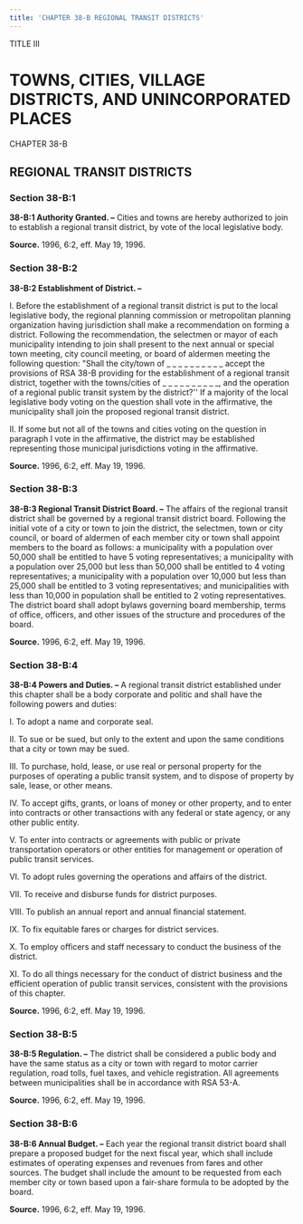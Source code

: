 ```yaml
---
title: 'CHAPTER 38-B REGIONAL TRANSIT DISTRICTS'
---
```


TITLE III
                                             
TOWNS, CITIES, VILLAGE DISTRICTS, AND UNINCORPORATED PLACES
===========================================================

CHAPTER 38-B
                                             
REGIONAL TRANSIT DISTRICTS
--------------------------

### Section 38-B:1

 **38-B:1 Authority Granted. –** Cities and towns are hereby
authorized to join to establish a regional transit district, by vote of
the local legislative body.

**Source.** 1996, 6:2, eff. May 19, 1996.

### Section 38-B:2

 **38-B:2 Establishment of District. –**
                                             
 I. Before the establishment of a regional transit district is put to
the local legislative body, the regional planning commission or
metropolitan planning organization having jurisdiction shall make a
recommendation on forming a district. Following the recommendation, the
selectmen or mayor of each municipality intending to join shall present
to the next annual or special town meeting, city council meeting, or
board of aldermen meeting the following question: "Shall the city/town
of 
                                             _
                                             _
                                             _
                                             _
                                             _
                                             _
                                             _
                                             _
                                             _
                                             _ accept the provisions of RSA 38-B providing for
the establishment of a regional transit district, together with the
towns/cities of 
                                             _
                                             _
                                             _
                                             _
                                             _
                                             _
                                             _
                                             _
                                             _
                                             _, and the operation of a regional
public transit system by the district?'' If a majority of the local
legislative body voting on the question shall vote in the affirmative,
the municipality shall join the proposed regional transit district.
                                             
 II. If some but not all of the towns and cities voting on the
question in paragraph I vote in the affirmative, the district may be
established representing those municipal jurisdictions voting in the
affirmative.

**Source.** 1996, 6:2, eff. May 19, 1996.

### Section 38-B:3

 **38-B:3 Regional Transit District Board. –** The affairs of the
regional transit district shall be governed by a regional transit
district board. Following the initial vote of a city or town to join the
district, the selectmen, town or city council, or board of aldermen of
each member city or town shall appoint members to the board as follows:
a municipality with a population over 50,000 shall be entitled to have 5
voting representatives; a municipality with a population over 25,000 but
less than 50,000 shall be entitled to 4 voting representatives; a
municipality with a population over 10,000 but less than 25,000 shall be
entitled to 3 voting representatives; and municipalities with less than
10,000 in population shall be entitled to 2 voting representatives. The
district board shall adopt bylaws governing board membership, terms of
office, officers, and other issues of the structure and procedures of
the board.

**Source.** 1996, 6:2, eff. May 19, 1996.

### Section 38-B:4

 **38-B:4 Powers and Duties. –** A regional transit district
established under this chapter shall be a body corporate and politic and
shall have the following powers and duties:
                                             
 I. To adopt a name and corporate seal.
                                             
 II. To sue or be sued, but only to the extent and upon the same
conditions that a city or town may be sued.
                                             
 III. To purchase, hold, lease, or use real or personal property for
the purposes of operating a public transit system, and to dispose of
property by sale, lease, or other means.
                                             
 IV. To accept gifts, grants, or loans of money or other property,
and to enter into contracts or other transactions with any federal or
state agency, or any other public entity.
                                             
 V. To enter into contracts or agreements with public or private
transportation operators or other entities for management or operation
of public transit services.
                                             
 VI. To adopt rules governing the operations and affairs of the
district.
                                             
 VII. To receive and disburse funds for district purposes.
                                             
 VIII. To publish an annual report and annual financial statement.
                                             
 IX. To fix equitable fares or charges for district services.
                                             
 X. To employ officers and staff necessary to conduct the business of
the district.
                                             
 XI. To do all things necessary for the conduct of district business
and the efficient operation of public transit services, consistent with
the provisions of this chapter.

**Source.** 1996, 6:2, eff. May 19, 1996.

### Section 38-B:5

 **38-B:5 Regulation. –** The district shall be considered a public
body and have the same status as a city or town with regard to motor
carrier regulation, road tolls, fuel taxes, and vehicle registration.
All agreements between municipalities shall be in accordance with RSA
53-A.

**Source.** 1996, 6:2, eff. May 19, 1996.

### Section 38-B:6

 **38-B:6 Annual Budget. –** Each year the regional transit district
board shall prepare a proposed budget for the next fiscal year, which
shall include estimates of operating expenses and revenues from fares
and other sources. The budget shall include the amount to be requested
from each member city or town based upon a fair-share formula to be
adopted by the board.

**Source.** 1996, 6:2, eff. May 19, 1996.
